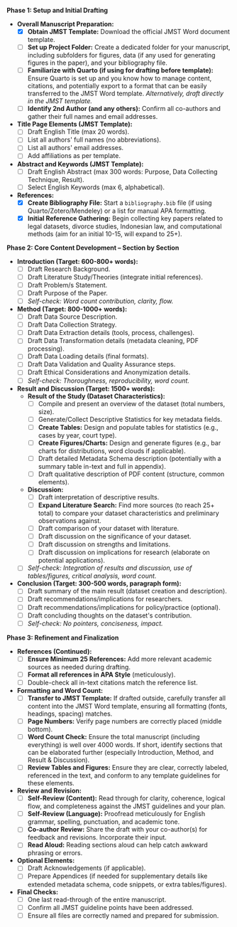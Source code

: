 **Phase 1: Setup and Initial Drafting**

* **Overall Manuscript Preparation:**
    * [x] **Obtain JMST Template:** Download the official JMST Word document template.
    * [ ] **Set up Project Folder:** Create a dedicated folder for your manuscript, including subfolders for figures, data (if any used for generating figures in the paper), and your bibliography file.
    * [ ] **Familiarize with Quarto (if using for drafting before template):** Ensure Quarto is set up and you know how to manage content, citations, and potentially export to a format that can be easily transferred to the JMST Word template. *Alternatively, draft directly in the JMST template.*
    * [ ] **Identify 2nd Author (and any others):** Confirm all co-authors and gather their full names and email addresses.

* **Title Page Elements (JMST Template):**
    * [ ] Draft English Title (max 20 words).
    * [ ] List all authors' full names (no abbreviations).
    * [ ] List all authors' email addresses.
    * [ ] Add affiliations as per template.

* **Abstract and Keywords (JMST Template):**
    * [ ] Draft English Abstract (max 300 words: Purpose, Data Collecting Technique, Result).
    * [ ] Select English Keywords (max 6, alphabetical).

* **References:**
    * [x] **Create Bibliography File:** Start a `bibliography.bib` file (if using Quarto/Zotero/Mendeley) or a list for manual APA formatting.
    * [x] **Initial Reference Gathering:** Begin collecting key papers related to legal datasets, divorce studies, Indonesian law, and computational methods (aim for an initial 10-15, will expand to 25+).

**Phase 2: Core Content Development – Section by Section**

* **Introduction (Target: 600-800+ words):**
    * [ ] Draft Research Background.
    * [ ] Draft Literature Study/Theories (integrate initial references).
    * [ ] Draft Problem/s Statement.
    * [ ] Draft Purpose of the Paper.
    * [ ] *Self-check: Word count contribution, clarity, flow.*

* **Method (Target: 800-1000+ words):**
    * [ ] Draft Data Source Description.
    * [ ] Draft Data Collection Strategy.
    * [ ] Draft Data Extraction details (tools, process, challenges).
    * [ ] Draft Data Transformation details (metadata cleaning, PDF processing).
    * [ ] Draft Data Loading details (final formats).
    * [ ] Draft Data Validation and Quality Assurance steps.
    * [ ] Draft Ethical Considerations and Anonymization details.
    * [ ] *Self-check: Thoroughness, reproducibility, word count.*

* **Result and Discussion (Target: 1500+ words):**
    * **Result of the Study (Dataset Characteristics):**
        * [ ] Compile and present an overview of the dataset (total numbers, size).
        * [ ] Generate/Collect Descriptive Statistics for key metadata fields.
        * [ ] **Create Tables:** Design and populate tables for statistics (e.g., cases by year, court type).
        * [ ] **Create Figures/Charts:** Design and generate figures (e.g., bar charts for distributions, word clouds if applicable).
        * [ ] Draft detailed Metadata Schema description (potentially with a summary table in-text and full in appendix).
        * [ ] Draft qualitative description of PDF content (structure, common elements).
    * **Discussion:**
        * [ ] Draft interpretation of descriptive results.
        * [ ] **Expand Literature Search:** Find more sources (to reach 25+ total) to compare your dataset characteristics and preliminary observations against.
        * [ ] Draft comparison of your dataset with literature.
        * [ ] Draft discussion on the significance of your dataset.
        * [ ] Draft discussion on strengths and limitations.
        * [ ] Draft discussion on implications for research (elaborate on potential applications).
    * [ ] *Self-check: Integration of results and discussion, use of tables/figures, critical analysis, word count.*

* **Conclusion (Target: 300-500 words, paragraph form):**
    * [ ] Draft summary of the main result (dataset creation and description).
    * [ ] Draft recommendations/implications for researchers.
    * [ ] Draft recommendations/implications for policy/practice (optional).
    * [ ] Draft concluding thoughts on the dataset's contribution.
    * [ ] *Self-check: No pointers, conciseness, impact.*

**Phase 3: Refinement and Finalization**

* **References (Continued):**
    * [ ] **Ensure Minimum 25 References:** Add more relevant academic sources as needed during drafting.
    * [ ] **Format all references in APA Style** (meticulously).
    * [ ] Double-check all in-text citations match the reference list.

* **Formatting and Word Count:**
    * [ ] **Transfer to JMST Template:** If drafted outside, carefully transfer all content into the JMST Word template, ensuring all formatting (fonts, headings, spacing) matches.
    * [ ] **Page Numbers:** Verify page numbers are correctly placed (middle bottom).
    * [ ] **Word Count Check:** Ensure the total manuscript (including everything) is well over 4000 words. If short, identify sections that can be elaborated further (especially Introduction, Method, and Result & Discussion).
    * [ ] **Review Tables and Figures:** Ensure they are clear, correctly labeled, referenced in the text, and conform to any template guidelines for these elements.

* **Review and Revision:**
    * [ ] **Self-Review (Content):** Read through for clarity, coherence, logical flow, and completeness against the JMST guidelines and your plan.
    * [ ] **Self-Review (Language):** Proofread meticulously for English grammar, spelling, punctuation, and academic tone.
    * [ ] **Co-author Review:** Share the draft with your co-author(s) for feedback and revisions. Incorporate their input.
    * [ ] **Read Aloud:** Reading sections aloud can help catch awkward phrasing or errors.

* **Optional Elements:**
    * [ ] Draft Acknowledgements (if applicable).
    * [ ] Prepare Appendices (if needed for supplementary details like extended metadata schema, code snippets, or extra tables/figures).

* **Final Checks:**
    * [ ] One last read-through of the entire manuscript.
    * [ ] Confirm all JMST guideline points have been addressed.
    * [ ] Ensure all files are correctly named and prepared for submission.
